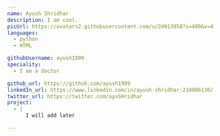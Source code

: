 ```yaml
---
name: Ayush Shridhar
description: I am cool.
picUrl: https://avatars2.githubusercontent.com/u/24913958?s=400&v=4
languages:
  - python
  - HTML

githubUsername: ayush1999
speciality:
  - I am a doctor

github_url: https://github.com/ayush1999
linkedIn_url: https://www.linkedin.com/in/ayush-shridhar-23480b130/
twitter_url: https://twitter.com/ayuSHridhar
project:
  - |
      I will add later          

---
```

